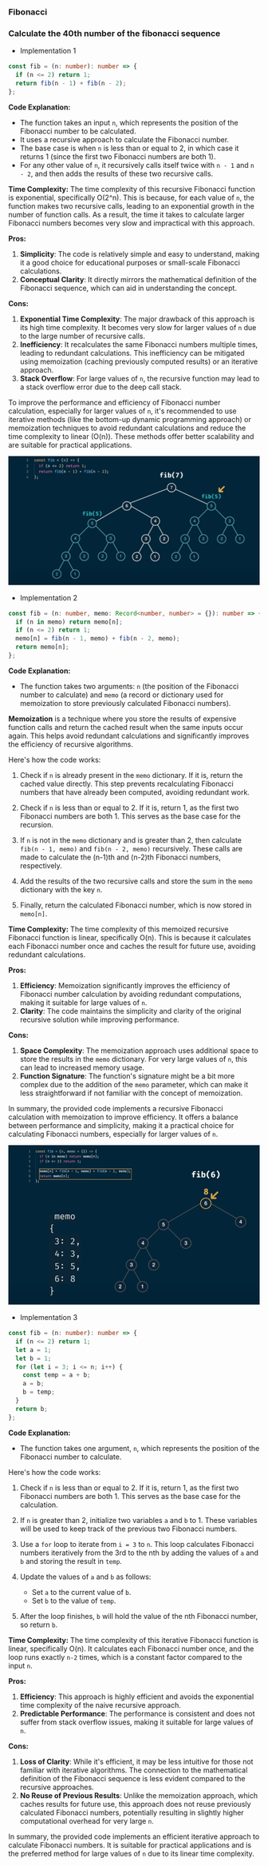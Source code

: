 ### Fibonacci

### Calculate the 40th number of the fibonacci sequence

- Implementation 1

```typescript
const fib = (n: number): number => {
  if (n <= 2) return 1;
  return fib(n - 1) + fib(n - 2);
};
```

**Code Explanation:**

- The function takes an input `n`, which represents the position of the Fibonacci number to be calculated.
- It uses a recursive approach to calculate the Fibonacci number.
- The base case is when `n` is less than or equal to 2, in which case it returns 1 (since the first two Fibonacci numbers are both 1).
- For any other value of `n`, it recursively calls itself twice with `n - 1` and `n - 2`, and then adds the results of these two recursive calls.

**Time Complexity:**
The time complexity of this recursive Fibonacci function is exponential, specifically O(2^n). This is because, for each value of `n`, the function makes two recursive calls, leading to an exponential growth in the number of function calls. As a result, the time it takes to calculate larger Fibonacci numbers becomes very slow and impractical with this approach.

**Pros:**

1. **Simplicity**: The code is relatively simple and easy to understand, making it a good choice for educational purposes or small-scale Fibonacci calculations.
2. **Conceptual Clarity**: It directly mirrors the mathematical definition of the Fibonacci sequence, which can aid in understanding the concept.

**Cons:**

1. **Exponential Time Complexity**: The major drawback of this approach is its high time complexity. It becomes very slow for larger values of `n` due to the large number of recursive calls.
2. **Inefficiency**: It recalculates the same Fibonacci numbers multiple times, leading to redundant calculations. This inefficiency can be mitigated using memoization (caching previously computed results) or an iterative approach.
3. **Stack Overflow**: For large values of `n`, the recursive function may lead to a stack overflow error due to the deep call stack.

To improve the performance and efficiency of Fibonacci number calculation, especially for larger values of `n`, it's recommended to use iterative methods (like the bottom-up dynamic programming approach) or memoization techniques to avoid redundant calculations and reduce the time complexity to linear (O(n)). These methods offer better scalability and are suitable for practical applications.

![fib1_tree](/assets/fib.png)

- Implementation 2

```typescript
const fib = (n: number, memo: Record<number, number> = {}): number => {
  if (n in memo) return memo[n];
  if (n <= 2) return 1;
  memo[n] = fib(n - 1, memo) + fib(n - 2, memo);
  return memo[n];
};
```

**Code Explanation:**

- The function takes two arguments: `n` (the position of the Fibonacci number to calculate) and `memo` (a record or dictionary used for memoization to store previously calculated Fibonacci numbers).

**Memoization** is a technique where you store the results of expensive function calls and return the cached result when the same inputs occur again. This helps avoid redundant calculations and significantly improves the efficiency of recursive algorithms.

Here's how the code works:

1. Check if `n` is already present in the `memo` dictionary. If it is, return the cached value directly. This step prevents recalculating Fibonacci numbers that have already been computed, avoiding redundant work.

2. Check if `n` is less than or equal to 2. If it is, return 1, as the first two Fibonacci numbers are both 1. This serves as the base case for the recursion.

3. If `n` is not in the `memo` dictionary and is greater than 2, then calculate `fib(n - 1, memo)` and `fib(n - 2, memo)` recursively. These calls are made to calculate the (n-1)th and (n-2)th Fibonacci numbers, respectively.

4. Add the results of the two recursive calls and store the sum in the `memo` dictionary with the key `n`.

5. Finally, return the calculated Fibonacci number, which is now stored in `memo[n]`.

**Time Complexity:**
The time complexity of this memoized recursive Fibonacci function is linear, specifically O(n). This is because it calculates each Fibonacci number once and caches the result for future use, avoiding redundant calculations.

**Pros:**

1. **Efficiency**: Memoization significantly improves the efficiency of Fibonacci number calculation by avoiding redundant computations, making it suitable for large values of `n`.
2. **Clarity**: The code maintains the simplicity and clarity of the original recursive solution while improving performance.

**Cons:**

1. **Space Complexity**: The memoization approach uses additional space to store the results in the `memo` dictionary. For very large values of `n`, this can lead to increased memory usage.
2. **Function Signature**: The function's signature might be a bit more complex due to the addition of the `memo` parameter, which can make it less straightforward if not familiar with the concept of memoization.

In summary, the provided code implements a recursive Fibonacci calculation with memoization to improve efficiency. It offers a balance between performance and simplicity, making it a practical choice for calculating Fibonacci numbers, especially for larger values of `n`.

![fib2](/assets/fib2.png)

- Implementation 3

```typescript
const fib = (n: number): number => {
  if (n <= 2) return 1;
  let a = 1;
  let b = 1;
  for (let i = 3; i <= n; i++) {
    const temp = a + b;
    a = b;
    b = temp;
  }
  return b;
};
```

**Code Explanation:**

- The function takes one argument, `n`, which represents the position of the Fibonacci number to calculate.

Here's how the code works:

1. Check if `n` is less than or equal to 2. If it is, return 1, as the first two Fibonacci numbers are both 1. This serves as the base case for the calculation.

2. If `n` is greater than 2, initialize two variables `a` and `b` to 1. These variables will be used to keep track of the previous two Fibonacci numbers.

3. Use a `for` loop to iterate from `i = 3` to `n`. This loop calculates Fibonacci numbers iteratively from the 3rd to the nth by adding the values of `a` and `b` and storing the result in `temp`.

4. Update the values of `a` and `b` as follows:

   - Set `a` to the current value of `b`.
   - Set `b` to the value of `temp`.

5. After the loop finishes, `b` will hold the value of the nth Fibonacci number, so return `b`.

**Time Complexity:**
The time complexity of this iterative Fibonacci function is linear, specifically O(n). It calculates each Fibonacci number once, and the loop runs exactly `n-2` times, which is a constant factor compared to the input `n`.

**Pros:**

1. **Efficiency**: This approach is highly efficient and avoids the exponential time complexity of the naive recursive approach.
2. **Predictable Performance**: The performance is consistent and does not suffer from stack overflow issues, making it suitable for large values of `n`.

**Cons:**

1. **Loss of Clarity**: While it's efficient, it may be less intuitive for those not familiar with iterative algorithms. The connection to the mathematical definition of the Fibonacci sequence is less evident compared to the recursive approaches.
2. **No Reuse of Previous Results**: Unlike the memoization approach, which caches results for future use, this approach does not reuse previously calculated Fibonacci numbers, potentially resulting in slightly higher computational overhead for very large `n`.

In summary, the provided code implements an efficient iterative approach to calculate Fibonacci numbers. It is suitable for practical applications and is the preferred method for large values of `n` due to its linear time complexity.
